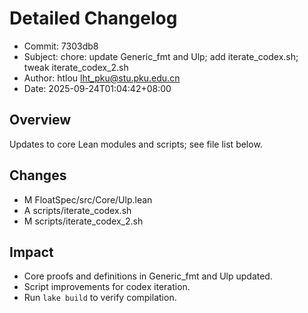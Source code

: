 # Detailed Changelog

- Commit: 7303db8
- Subject: chore: update Generic_fmt and Ulp; add iterate_codex.sh; tweak iterate_codex_2.sh
- Author: htlou <lht_pku@stu.pku.edu.cn>
- Date: 2025-09-24T01:04:42+08:00

## Overview
Updates to core Lean modules and scripts; see file list below.

## Changes
- M	FloatSpec/src/Core/Ulp.lean
- A	scripts/iterate_codex.sh
- M	scripts/iterate_codex_2.sh

## Impact
- Core proofs and definitions in Generic_fmt and Ulp updated.
- Script improvements for codex iteration.
- Run `lake build` to verify compilation.
